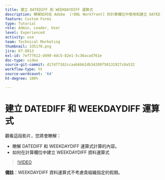 ```yaml
---
title: 建立 DATEDIFF 和 WEEKDAYDIFF 運算式
description: 瞭解如何在 Adobe  [!DNL Workfront] 的計算欄位中使用和建立 DATEDIFF 運算式。
feature: Custom Forms
type: Tutorial
role: Admin, Leader, User
level: Experienced
activity: use
team: Technical Marketing
thumbnail: 335176.png
jira: KT-8913
exl-id: 7ef77612-d490-4dc5-82e1-5c36acad761e
doc-type: video
source-git-commit: d17df7162ccaab6b62db34209f50131927c0a532
workflow-type: ht
source-wordcount: '64'
ht-degree: 100%

---
```


# 建立 DATEDIFF 和 WEEKDAYDIFF 運算式

觀看這段影片，您將會瞭解：

* 瞭解 DATEDIFF 和 WEEKDAYDIFF 運算式計算的內容。
* 如何在計算欄位中建立 WEEKDAYDIFF 資料運算式

>[!VIDEO](https://video.tv.adobe.com/v/335176/?quality=12&learn=on&enablevpops)

**備註**：WEEKDAYDIFF 資料運算式不考慮貴組織指定的假期。
